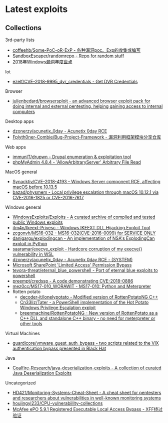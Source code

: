 # Latest exploits

## Collections

3rd-party lists

* [coffeehb/Some-PoC-oR-ExP - 各种漏洞poc、Exp的收集或编写](https://github.com/coffeehb/Some-PoC-oR-ExP)
* [SandboxEscaper/randomrepo - Repo for random stuff](https://github.com/SandboxEscaper/randomrepo)
* [2018年Windows漏洞年度盘点](https://www.freebuf.com/articles/paper/194868.html)

Iot

* [ezelf/CVE-2018-9995_dvr_credentials - Get DVR Credentials](https://github.com/ezelf/CVE-2018-9995_dvr_credentials)

Browser

* [julienbedard/browsersploit - an advanced browser exploit pack for doing internal and external pentesting, helping gaining access to internal computers](https://github.com/julienbedard/browsersploit)

Desktop apps

* [dzonerzy/acunetix_0day - Acunetix 0day RCE](https://github.com/dzonerzy/acunetix_0day)
* [Fplyth0ner-Combie/Bug-Project-Framework - 漏洞利用框架模块分享仓库](https://github.com/Fplyth0ner-Combie/Bug-Project-Framework)

Web apps

* [immunIT/drupwn - Drupal enumeration & exploitation tool](https://github.com/immunIT/drupwn)
* [phpMyAdmin 4.8.4 - 'AllowArbitraryServer' Arbitrary File Read](https://www.exploit-db.com/exploits/46041)

MacOS general

* [Synacktiv/CVE-2018-4193 - Windows Server component RCE, affecting macOS before 10.13.5](https://github.com/Synacktiv/CVE-2018-4193)
* [bazad/physmem - Local privilege escalation through macOS 10.12.1 via CVE-2016-1825 or CVE-2016-7617](https://github.com/bazad/physmem)

Windows general

* [WindowsExploits/Exploits - A curated archive of complied and tested public Windows exploits](https://github.com/WindowsExploits/Exploits)
* [itm4n/Ikeext-Privesc - Windows IKEEXT DLL Hijacking Exploit Tool](https://github.com/itm4n/Ikeext-Privesc)
* [zcgonvh/MS16-032 - MS16-032(CVE-2016-0099) for SERVICE ONLY](https://github.com/zcgonvh/MS16-032)
* [danigargu/explodingcan - An implementation of NSA's ExplodingCan exploit in Python](https://github.com/danigargu/explodingcan)
* [saaramar/execve_exploit - Hardcore corruption of my execve() vulnerability in WSL](https://github.com/saaramar/execve_exploit)
* [dzonerzy/acunetix_0day - Acunetix 0day RCE - (SYSTEM)](https://github.com/dzonerzy/acunetix_0day)
* [Microsoft SharePoint 'Limited Access' Permission Bypass](https://cxsecurity.com/issue/WLB-2018010069)
* [tevora-threat/eternal_blue_powershell - Port of eternal blue exploits to powershell](https://github.com/tevora-threat/eternal_blue_powershell)
* [preempt/credssp - A code demonstrating CVE-2018-0886](https://github.com/preempt/credssp)
* [mez0cc/MS17-010_WORAWIT - MS17-010: Python and Meterpreter](https://github.com/mez0cc/MS17-010_WORAWIT)
* Rotten potato
  * [decoder-it/lonelypotato - Modified version of RottenPotatoNG C++](https://github.com/decoder-it/lonelypotato)
  * [Cn33liz/Tater - a PowerShell implementation of the Hot Potato Windows Privilege Escalation exploit](https://github.com/Cn33liz/Tater)
  * [breenmachine/RottenPotatoNG - New version of RottenPotato as a C++ DLL and standalone C++ binary - no need for meterpreter or other tools](https://github.com/breenmachine/RottenPotatoNG)

Virtual Machines

* [guardicore/vmware_guest_auth_bypass - two scripts related to the VIX authentication bypass presented in Black Hat](https://github.com/guardicore/vmware_guest_auth_bypass)

Java

* [Coalfire-Research/java-deserialization-exploits - A collection of curated Java Deserialization Exploits](https://github.com/Coalfire-Research/java-deserialization-exploits)

Uncategorized

* [HD421/Monitoring-Systems-Cheat-Sheet - A cheat sheet for pentesters and researchers about vulnerabilities in well-known monitoring systems](https://github.com/HD421/Monitoring-Systems-Cheat-Sheet)
* [houjingyi233/CPU-vulnerabiility-collections](https://github.com/houjingyi233/CPU-vulnerabiility-collections)
* [McAfee ePO 5.9.1 Registered Executable Local Access Bypass - XFF绕过验证](https://gist.github.com/leonjza/17eb8ed9cba0ea1d2c70b82782c6d949)

